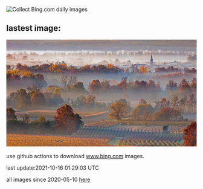 ![Collect Bing.com daily images](https://github.com/counter2015/bing-daily-images/workflows/Collect%20Bing.com%20daily%20images/badge.svg)
## lastest image:
![](images/ProseccoHills.jpg)

use github actions to download www.bing.com images.

last update:2021-10-16 01:29:03 UTC

all images since 2020-05-10 [here](https://github.com/counter2015/bing-daily-images/tree/master/images) 
